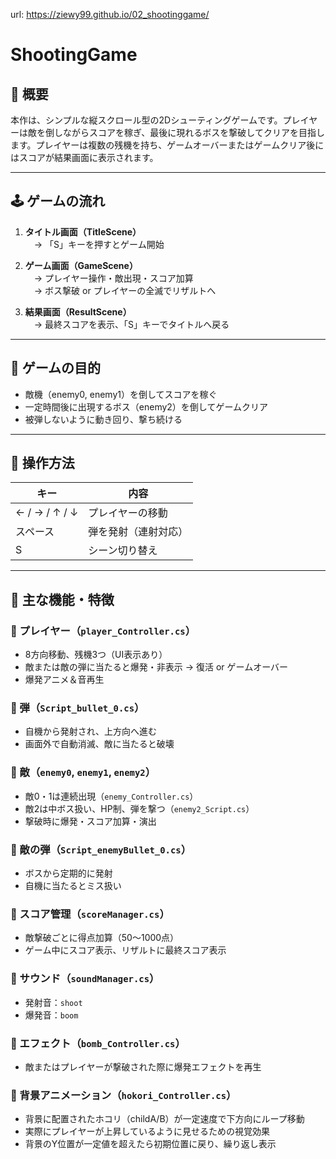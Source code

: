 url: https://ziewy99.github.io/02_shootinggame/

# ShootingGame

## 📝 概要

本作は、シンプルな縦スクロール型の2Dシューティングゲームです。プレイヤーは敵を倒しながらスコアを稼ぎ、最後に現れるボスを撃破してクリアを目指します。プレイヤーは複数の残機を持ち、ゲームオーバーまたはゲームクリア後にはスコアが結果画面に表示されます。

---

## 🕹️ ゲームの流れ

1. **タイトル画面（TitleScene）**  
　→ 「S」キーを押すとゲーム開始

2. **ゲーム画面（GameScene）**  
　→ プレイヤー操作・敵出現・スコア加算  
　→ ボス撃破 or プレイヤーの全滅でリザルトへ

3. **結果画面（ResultScene）**  
　→ 最終スコアを表示、「S」キーでタイトルへ戻る

---

## 🎯 ゲームの目的

- 敵機（enemy0, enemy1）を倒してスコアを稼ぐ
- 一定時間後に出現するボス（enemy2）を倒してゲームクリア
- 被弾しないように動き回り、撃ち続ける

---

## 🔧 操作方法

| キー       | 内容             |
|------------|------------------|
| ← / → / ↑ / ↓ | プレイヤーの移動     |
| スペース     | 弾を発射（連射対応）  |
| S          | シーン切り替え|

---

## 🧩 主な機能・特徴

### 🔸 プレイヤー（`player_Controller.cs`）

- 8方向移動、残機3つ（UI表示あり）
- 敵または敵の弾に当たると爆発・非表示 → 復活 or ゲームオーバー
- 爆発アニメ＆音再生

### 🔸 弾（`Script_bullet_0.cs`）

- 自機から発射され、上方向へ進む
- 画面外で自動消滅、敵に当たると破壊

### 🔸 敵（`enemy0`, `enemy1`, `enemy2`）

- 敵0・1は連続出現（`enemy_Controller.cs`）
- 敵2は中ボス扱い、HP制、弾を撃つ（`enemy2_Script.cs`）
- 撃破時に爆発・スコア加算・演出

### 🔸 敵の弾（`Script_enemyBullet_0.cs`）

- ボスから定期的に発射
- 自機に当たるとミス扱い

### 🔸 スコア管理（`scoreManager.cs`）

- 敵撃破ごとに得点加算（50〜1000点）
- ゲーム中にスコア表示、リザルトに最終スコア表示

### 🔸 サウンド（`soundManager.cs`）

- 発射音：`shoot`
- 爆発音：`boom`

### 🔸 エフェクト（`bomb_Controller.cs`）

- 敵またはプレイヤーが撃破された際に爆発エフェクトを再生

### 🔸 背景アニメーション（`hokori_Controller.cs`）

- 背景に配置されたホコリ（childA/B）が一定速度で下方向にループ移動
- 実際にプレイヤーが上昇しているように見せるための視覚効果
- 背景のY位置が一定値を超えたら初期位置に戻り、繰り返し表示
